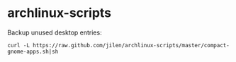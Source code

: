archlinux-scripts
=================

Backup unused desktop entries:
```shell
curl -L https://raw.github.com/jilen/archlinux-scripts/master/compact-gnome-apps.sh|sh
```

